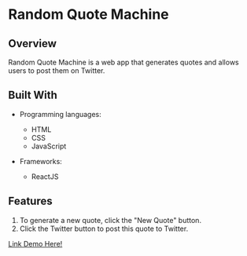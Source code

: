 # Random Quote Machine

## Overview
Random Quote Machine is a web app that generates quotes and allows users to post them on Twitter.

## Built With
- Programming languages:
    - HTML
    - CSS
    - JavaScript

- Frameworks:
    - ReactJS

## Features
1. To generate a new quote, click the "New Quote" button.  
2. Click the Twitter button to post this quote to Twitter.  

[Link Demo Here!](https://ratchagreea.github.io/002_random-quote/)
